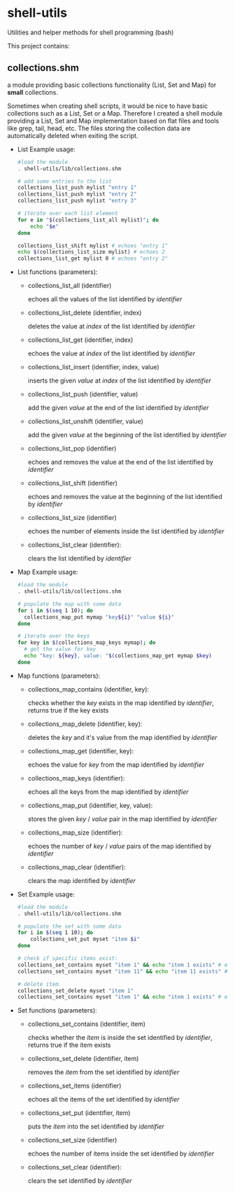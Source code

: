 # shell-utils
Utilities and helper methods for shell programming (bash)

This project contains: 

## collections.shm

a module providing basic collections functionality (List, Set and Map) for **small** collections.
  
Sometimes when creating shell scripts, it would be nice to have basic collections such as a List, Set or a Map.
Therefore I created a shell module providing a List, Set and Map implementation based on flat files and tools like grep, tail, head, etc. The files storing the collection data are automatically deleted when exiting the script.

* List Example usage:

  ```bash
  #load the module
  . shell-utils/lib/collections.shm
  
  # add some entries to the list
  collections_list_push mylist "entry 1"
  collections_list_push mylist "entry 2"
  collections_list_push mylist "entry 3"
  
  # iterate over each list element
  for e in "$(collections_list_all mylist)"; do
      echo "$e"
  done
  
  collections_list_shift mylist # echoes "entry 1"
  echo $(collections_list_size mylist) # echoes 2
  collections_list_get mylist 0 # echoes "entry 2"
  ```

* List functions (parameters):
  * collections_list_all (identifier)

    echoes all the values of the list identified by *identifier*

  * collections_list_delete (identifier, index)

    deletes the value at *index* of the list identified by *identifier*

  * collections_list_get (identifier, index)

    echoes the value at *index* of the list identified by *identifier*

  * collections_list_insert (identifier, index, value)

    inserts the given *value* at *index* of the list identified by *identifier*

  * collections_list_push (identifier, value)

    add the given *value* at the end of the list identified by *identifier*

  * collections_list_unshift (identifier, value)

    add the given *value* at the beginning of the list identified by *identifier*

  * collections_list_pop (identifier)

    echoes and removes the value at the end of the list identified by *identifier*

  * collections_list_shift (identifier)

    echoes and removes the value at the beginning of the list identified by *identifier*

  * collections_list_size (identifier)

    echoes the number of elements inside the list identified by *identifier*

  * collections_list_clear (identifier):

    clears the list identified by *identifier*

* Map Example usage:
  ```bash
  #load the module
  . shell-utils/lib/collections.shm
  
  # populate the map with some data
  for i in $(seq 1 10); do
    collections_map_put mymap "key${i}" "value ${i}"
  done

  # iterate over the keys
  for key in $(collections_map_keys mymap); do
    # get the value for key
    echo "key: ${key}, value: "$(collections_map_get mymap $key)
  done
  ```

* Map functions (parameters):
  * collections_map_contains (identifier, key):

    checks whether the *key* exists in the map identified by *identifier*, returns true if the key exists

  * collections_map_delete (identifier, key):

    deletes the *key* and it's value from the map identified by *identifier*

  * collections_map_get (identifier, key):

    echoes the value for *key* from the map identified by *identifier*

  * collections_map_keys (identifier):

    echoes all the keys from the map identified by *identifier*

  * collections_map_put (identifier, key, value):

    stores the given *key* / *value* pair in the map identified by *identifier*

  * collections_map_size (identifier):

    echoes the number of *key* / *value* pairs of the map identified by *identifier*

  * collections_map_clear (identifier):

    clears the map identified by *identifier*

* Set Example usage:
  ```bash
  #load the module
  . shell-utils/lib/collections.shm
  
  # populate the set with some data
  for i in $(seq 1 10); do
      collections_set_put myset "item $i"
  done
  
  # check if specific items exist:
  collections_set_contains myset "item 1" && echo "item 1 exists" # echoes "item 1 exists"
  collections_set_contains myset "item 11" && echo "item 11 exists" # echoes nothing
  
  # delete item
  collections_set_delete myset "item 1"
  collections_set_contains myset "item 1" && echo "item 1 exists" # echoes nothing
  ```
    
* Set functions (parameters):
  * collections_set_contains (identifier, item)

    checks whether the *item* is inside the set identified by *identifier*, returns true if the item exists

  * collections_set_delete (identifier, item)

    removes the *item* from the set identified by *identifier*

  * collections_set_items (identifier)

    echoes all the items of the set identified by *identifier*

  * collections_set_put (identifier, item)

    puts the *item* into the set identified by *identifier*

  * collections_set_size (identifier)

    echoes the number of items inside the set identified by *identifier*

  * collections_set_clear (identifier):

    clears the set identified by *identifier*
